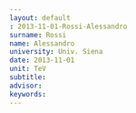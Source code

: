 ```yaml
---
layout: default 
: 2013-11-01-Rossi-Alessandro
surname: Rossi
name: Alessandro
university: Univ. Siena
date: 2013-11-01
unit: TeV
subtitle: 
advisor: 
keywords: 
---
```

